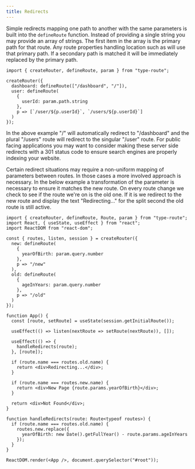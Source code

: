 ```yaml
---
title: Redirects
---
```


Simple redirects mapping one path to another with the same parameters is built into the `defineRoute` function. Instead of providing a single string you may provide an array of strings. The first item in the array is the primary path for that route. Any route properties handling location such as will use that primary path. If a secondary path is matched it will be immediately replaced by the primary path.

```tsx
import { createRouter, defineRoute, param } from "type-route";

createRouter({
  dashboard: defineRoute(["/dashboard", "/"]),
  user: defineRoute(
    {
      userId: param.path.string
    },
    p => [`/user/${p.userId}`, `/users/${p.userId}`]
  )
});
```

In the above example "/" will automatically redirect to "/dashboard" and the plural "/users" route will redirect to the singular "/user" route. For public facing applications you may want to consider making these server side redirects with a 301 status code to ensure search engines are properly indexing your website.

Certain redirect situations may require a non-uniform mapping of parameters between routes. In those cases a more involved approach is necessary. In the below example a transformation of the parameter is necessary to ensure it matches the new route. On every route change we check to see if the route we're on is the old one. If it is we redirect to the new route and display the text "Redirecting..." for the split second the old route is still active.

```tsx codesandbox-react
import { createRouter, defineRoute, Route, param } from "type-route";
import React, { useState, useEffect } from "react";
import ReactDOM from "react-dom";

const { routes, listen, session } = createRouter({
  new: defineRoute(
    {
      yearOfBirth: param.query.number
    },
    p => "/new"
  ),
  old: defineRoute(
    {
      ageInYears: param.query.number
    },
    p => "/old"
  )
});

function App() {
  const [route, setRoute] = useState(session.getInitialRoute());

  useEffect(() => listen(nextRoute => setRoute(nextRoute)), []);

  useEffect(() => {
    handleRedirects(route);
  }, [route]);

  if (route.name === routes.old.name) {
    return <div>Redirecting...</div>;
  }

  if (route.name === routes.new.name) {
    return <div>New Page {route.params.yearOfBirth}</div>;
  }

  return <div>Not Found</div>;
}

function handleRedirects(route: Route<typeof routes>) {
  if (route.name === routes.old.name) {
    routes.new.replace({
      yearOfBirth: new Date().getFullYear() - route.params.ageInYears
    });
  }
}

ReactDOM.render(<App />, document.querySelector("#root"));
```
